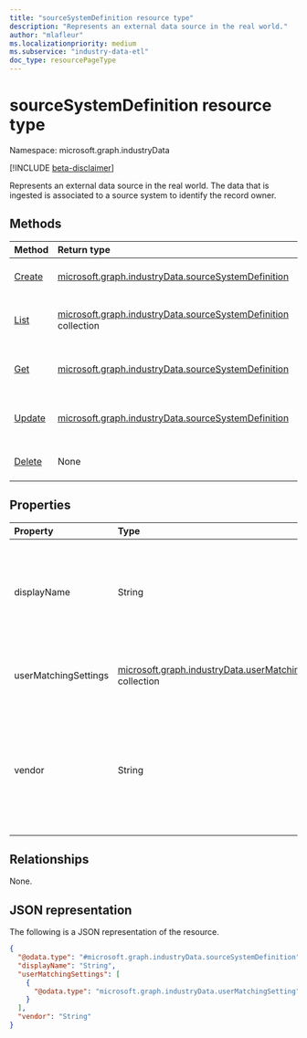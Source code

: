 ```yaml
---
title: "sourceSystemDefinition resource type"
description: "Represents an external data source in the real world."
author: "mlafleur"
ms.localizationpriority: medium
ms.subservice: "industry-data-etl"
doc_type: resourcePageType
---
```


# sourceSystemDefinition resource type

Namespace: microsoft.graph.industryData

[!INCLUDE [beta-disclaimer](../../includes/beta-disclaimer.md)]

Represents an external data source in the real world. The data that is ingested is associated to a source system to identify the record owner.

## Methods

| Method                                                                                | Return type                                                                                              | Description                                                                                                         |
| :------------------------------------------------------------------------------------ | :------------------------------------------------------------------------------------------------------- | :------------------------------------------------------------------------------------------------------------------ |
| [Create](../api/industrydata-sourcesystemdefinition-post.md)   | [microsoft.graph.industryData.sourceSystemDefinition](industrydata-sourcesystemdefinition.md)            | Create a new [sourceSystemDefinition](industrydata-sourcesystemdefinition.md) object.                               |
| [List](../api/industrydata-sourcesystemdefinition-list.md)    | [microsoft.graph.industryData.sourceSystemDefinition](industrydata-sourcesystemdefinition.md) collection | Get a list of the [sourceSystemDefinition](industrydata-sourcesystemdefinition.md) objects and their properties.    |
| [Get](../api/industrydata-sourcesystemdefinition-get.md)       | [microsoft.graph.industryData.sourceSystemDefinition](industrydata-sourcesystemdefinition.md)            | Read the properties and relationships of a [sourceSystemDefinition](industrydata-sourcesystemdefinition.md) object. |
| [Update](../api/industrydata-sourcesystemdefinition-update.md) | [microsoft.graph.industryData.sourceSystemDefinition](industrydata-sourcesystemdefinition.md)            | Update the properties of a [sourceSystemDefinition](industrydata-sourcesystemdefinition.md) object.                 |
| [Delete](../api/industrydata-sourcesystemdefinition-delete.md) | None                                                                                                     | Delete a [sourceSystemDefinition](industrydata-sourcesystemdefinition.md) object.                                   |

## Properties

| Property             | Type                                                                                               | Description                                                                                        |
| :------------------- | :------------------------------------------------------------------------------------------------- | :------------------------------------------------------------------------------------------------- |
| displayName          | String                                                                                             | The name of the source system. Maximum supported length is 100 characters.                         |
| userMatchingSettings | [microsoft.graph.industryData.userMatchingSetting](industrydata-usermatchingsetting.md) collection | A collection of user matching settings by [roleGroup](industrydata-rolegroup.md).                  |
| vendor               | String                                                                                             | The name of the vendor who supplies the source system. Maximum supported length is 100 characters. |

## Relationships

None.

## JSON representation

The following is a JSON representation of the resource.

<!-- {
  "blockType": "resource",
  "keyProperty": "id",
  "@odata.type": "microsoft.graph.industryData.sourceSystemDefinition",
  "openType": false
}
-->

```json
{
  "@odata.type": "#microsoft.graph.industryData.sourceSystemDefinition",
  "displayName": "String",
  "userMatchingSettings": [
    {
      "@odata.type": "microsoft.graph.industryData.userMatchingSetting"
    }
  ],
  "vendor": "String"
}
```
